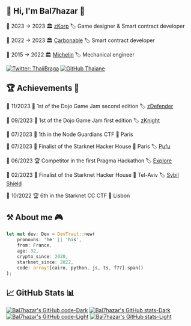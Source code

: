 ## 🤖 Hi, I'm Bal7hazar 👋

📅 2023 → 2023 🏛️ [zKorp](https://github.com/z-korp) 🏷️ Game designer & Smart contract developer

📅 2022 → 2023 🏛️ [Carbonable](https://www.carbonable.io/) 🏷️ Smart contract developer

📅 2015 → 2022 🏛️ [Michelin](https://www.michelin.com/) 🏷️ Mechanical engineer

[![Twitter: ThaiiBraga](https://img.shields.io/twitter/follow/bal7hazar?style=social)](https://twitter.com/bal7hazar)
[![GitHub Thaiane](https://img.shields.io/github/followers/bal7hazar?label=follow&style=social)](https://github.com/bal7hazar)

## 🏆 Achievements 🏅

📅 11/2023 🥇 1st of the Dojo Game Jam second edition 🏷️ [zDefender](https://github.com/z-korp/zdefender-contracts)

📅 09/2023 🥇 1st of the Dojo Game Jam first edition 🏷️ [zKnight](https://github.com/z-korp/zknight-contracts)

📅 07/2023 🥇 1th in the Node Guardians CTF 📍 Paris

📅 07/2023 🏅 Finalist of the Starknet Hacker House 📍 Paris 🏷️ [Pufu](https://github.com/carbonable-labs/pufu)

📅 06/2023 🏆 Competitor in the first Pragma Hackathon 🏷️ [Explore](https://github.com/StarkExplore/Explore)

📅 02/2023 🏅 Finalist of the Starknet Hacker House 📍 Tel-Aviv 🏷️ [Sybil Shield](https://github.com/carbonable-labs/sybil-shield)

📅 10/2022 🏆 6th in the Starknet CC CTF 📍 Lisbon

## ⚒️ About me 🎮

```rust
let mut dev: Dev = DevTrait::new(
    pronouns: 'he' || 'his',
    from: France,
    age: 32,
    crypto_since: 2020,
    starknet_since: 2022,
    code: array![cairo, python, js, ts, f77].span()
);
```

## 📈 GitHub Stats 📊

[![Bal7hazar's GitHub code-Dark](https://github-readme-stats.vercel.app/api/top-langs/?username=bal7hazar&show_icons=true&theme=dark&count_private=true&langs_count=3&hide=html,javascript,css#gh-dark-mode-only)](https://github.com/bal7hazar#gh-dark-mode-only)
[![Bal7hazar's GitHub stats-Dark](https://github-readme-stats.vercel.app/api?username=bal7hazar&show_icons=true&theme=dark&line_height=27#gh-dark-mode-only)](https://github.com/bal7hazar#gh-dark-mode-only)
[![Bal7hazar's GitHub code-Light](https://github-readme-stats.vercel.app/api/top-langs/?username=bal7hazar&show_icons=true&theme=default&count_private=true&langs_count=3&hide=html,javascript,css#gh-light-mode-only)](https://github.com/bal7hazar#gh-light-mode-only)
[![Bal7hazar's GitHub stats-Light](https://github-readme-stats.vercel.app/api?username=bal7hazar&show_icons=true&theme=default&line_height=27#gh-light-mode-only)](https://github.com/bal7hazar#gh-light-mode-only)
